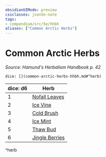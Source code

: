 ```yaml
---
obsidianUIMode: preview
cssclasses: json5e-note
tags:
- compendium/src/5e/hhbh
aliases: ["Common Arctic Herbs"]
---
```

# Common Arctic Herbs
*Source: Hamund's Herbalism Handbook p. 42* 

`dice: [](common-arctic-herbs-hhbh.md#^herb)`

| dice: d6 | Herb |
|----------|------|
| 1 | [Nofall Leaves](compendium/items/nofall-leaves-hhbh.md) |
| 2 | [Ice Vine](compendium/items/ice-vine-hhbh.md) |
| 3 | [Cold Brush](compendium/items/cold-brush-hhbh.md) |
| 4 | [Ice Mint](compendium/items/ice-mint-hhbh.md) |
| 5 | [Thaw Bud](compendium/items/thaw-bud-hhbh.md) |
| 6 | [Jingle Berries](compendium/items/jingle-berries-hhbh.md) |
^herb